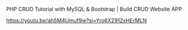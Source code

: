 PHP CRUD Tutorial with MySQL & Bootstrap | Build CRUD Website APP

https://youtu.be/ah5M4Umuf9w?si=Yro6X2912xHErMLN

